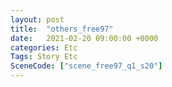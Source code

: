 ```yaml
---
layout: post
title:  "others_free97"
date:   2021-02-20 09:00:00 +0000
categories: Etc
Tags: Story Etc
SceneCode: ["scene_free97_q1_s20"]
---
```

